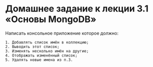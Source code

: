 #   Домашнее задание к лекции 3.1 «Основы MongoDB»

Написать консольное приложение которое должно:

    1. Добавлять список имён в коллекцию;
    2. Выводить этот список;
    3. Изменять несколько имён на другие;
    4. Отображать изменённый список;
    5. Удалять новые имена из п.3.

